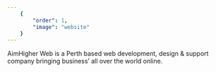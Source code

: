 ```yaml
---
	{
		"order": 1,
		"image": "website"
	}
---
```

AimHigher Web is a Perth based web development, design & support company bringing business’ all over the world online.